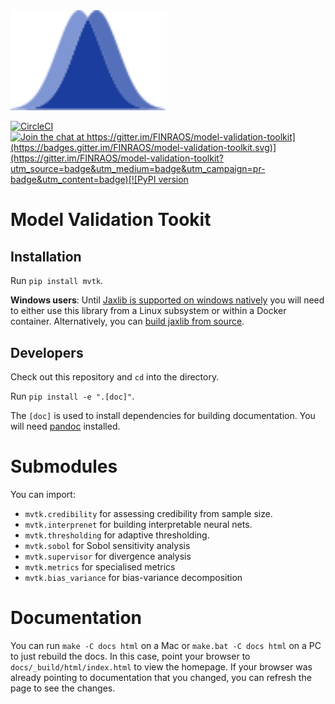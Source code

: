 <img src="docs/images/logo.svg" alt="drawing" width="250px"/>

[![CircleCI](https://circleci.com/gh/FINRAOS/model-validation-toolkit/tree/main.svg?style=svg)](https://circleci.com/gh/FINRAOS/model-validation-toolkit/tree/main)[![Join the chat at https://gitter.im/FINRAOS/model-validation-toolkit](https://badges.gitter.im/FINRAOS/model-validation-toolkit.svg)](https://gitter.im/FINRAOS/model-validation-toolkit?utm_source=badge&utm_medium=badge&utm_campaign=pr-badge&utm_content=badge)[![PyPI version](https://img.shields.io/pypi/v/mvtk)](https://pypi.org/project/mvtk/)

# Model Validation Tookit

## Installation

Run `pip install mvtk`.

**Windows users**: Until [Jaxlib is supported on windows
natively](https://github.com/google/jax/issues/438) you will need to either use
this library from a Linux subsystem or within a Docker container.
Alternatively, you can [build jaxlib from
source](https://jax.readthedocs.io/en/latest/developer.html#additional-notes-for-building-jaxlib-from-source-on-windows).

## Developers

Check out this repository and `cd` into the directory.

Run `pip install -e ".[doc]"`.

The `[doc]` is used to install dependencies for building documentation. You
will need [pandoc](https://pandoc.org/) installed.

# Submodules
You can import:

- `mvtk.credibility` for assessing credibility from sample size.
- `mvtk.interprenet` for building interpretable neural nets.
- `mvtk.thresholding` for adaptive thresholding.
- `mvtk.sobol` for Sobol sensitivity analysis
- `mvtk.supervisor` for divergence analysis
- `mvtk.metrics` for specialised metrics
- `mvtk.bias_variance` for bias-variance decomposition

# Documentation
You can run `make -C docs html` on a Mac or `make.bat -C docs html` on a PC to just rebuild the docs. In this case, point your browser to ```docs/_build/html/index.html``` to view the homepage. If your browser was already pointing to documentation that you changed, you can refresh the page to see the changes.
